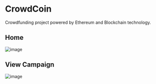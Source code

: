 # CrowdCoin
Crowdfunding project powered by Ethereum and Blockchain technology.

## Home
![image](https://user-images.githubusercontent.com/3690421/125897016-69a8fb07-f330-488b-8626-36ad8ea79f23.png)

## View Campaign
![image](https://user-images.githubusercontent.com/3690421/125897162-f3833c83-51bc-4c25-b555-d18011ffc3c1.png)

